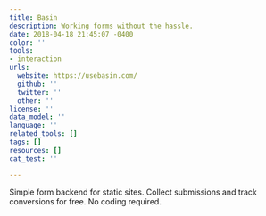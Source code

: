 ```yaml
---
title: Basin
description: Working forms without the hassle.
date: 2018-04-18 21:45:07 -0400
color: ''
tools:
- interaction
urls:
  website: https://usebasin.com/
  github: ''
  twitter: ''
  other: ''
license: ''
data_model: ''
language: ''
related_tools: []
tags: []
resources: []
cat_test: ''

---
```

Simple form backend for static sites. Collect submissions and track conversions for free. No coding required.